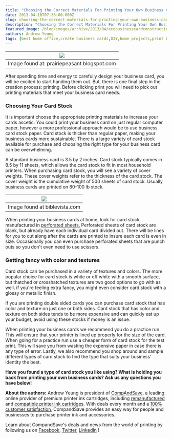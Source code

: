 ```yaml
---
title: "Choosing the Correct Materials For Printing Your Own Business Cards"
date: 2013-04-10T07:36:00.000Z
slug: choosing-the-correct-materials-for-printing-your-own-business-cards
description: "Choosing the Correct Materials For Printing Your Own Business Cards"
featured_image: /blog/images/archive/2013/04/ecobusinesscardconstruction_2b.jpg
authors: Andrew Yeung
tags: [best home office,create business cards,DIY,home projects,print business cards,Card Stock,Business cards,business information]
---
```


| [![](/blog/images/eco-business-card-construction-2b.jpg)](/blog/images/eco-business-card-construction-2b.jpg) |
| -------------------------------------------------------------------------------------------------------- |
| Image found at: prairiepeasant.blogspot.com                                                              |

  
After spending time and energy to carefully design your business card, you will be excited to start handing them out. But, there is one final step in the creation process: printing. Before clicking print you will need to pick out printing materials that meet your business card needs.

###  Choosing Your Card Stock 

  
It is important choose the appropriate printing materials to increase your cards ascetic. You could print your business card on just regular computer paper, however a more professional approach would be to use business card stock paper. Card stock is thicker than regular paper, making your business cards more sustainable. There is a large variety of card stock available for purchase and choosing the right type for your business card can be overwhelming.   
  
A standard business card is 3.5 by 2 inches. Card stock typically comes in 8.5 by 11 sheets, which allows the card stock to fit in most household printers. When purchasing card stock, you will see a variety of cover weights. These cover weights refer to the thickness of the card stock. The cover weight is the cumulative weight of 500 sheets of card stock. Usually business cards are printed on 80-100 lb stock. 

| [![](/blog/images/BmgCardBsnsCard.jpg)](/blog/images/BmgCardBsnsCard.jpg) |
| -------------------------------------------------------------------- |
| Image found at biblevista.com                                        |

  
When printing your business cards at home, look for card stock manufactured in [perforated sheets.](https://www.perforatedpaper.com/) Perforated sheets of card stock are blank, but already have each individual card divided out. There will be lines for you to cut along after the cards are printed to insure each card is even in size. Occasionally you can even purchase perforated sheets that are punch outs so you don't even need to use scissors. 

###  Getting fancy with color and textures

Card stock can be purchased in a variety of textures and colors. The more popular choice for card stock is white or off white with a smooth surface, but thatched or crosshatched textures are two good options to go with as well. if you're feeling extra fancy, you might even consider card stock with a glossy or metallic finish.   
  
If you are printing double sided cards you can purchase card stock that has color and texture on just one or both sides. Card stock that has color and texture on both sides tends to be more expensive and can quickly eat up your budget, avoid using these stocks if money is an issue.   
  
When printing your business cards we recommend you do a practice run. This will ensure that your printer is lined up properly for the size of the card. When going for a practice run use a cheaper form of card stock for the test print. This will save you from wasting the expensive paper in case there is any type of error. Lastly, we also recommend you shop around and sample different types of card stock to find the type that suits your business' identity the best.

**Have you found a type of card stock you like using? What is holding you back from printing your own business cards? Ask us any questions you have below!** 

**About the authors:** Andrew Yeung is president of [CompAndSave](https://www.compandsave.com/), a leading online provider of premium printer ink cartridges, including [remanufactured](https://www.compandsave.com/help) and [compatible printer ink cartridges](https://www.compandsave.com/help). With deals every month and a [100% customer satisfaction](https://www.compandsave.com/help), CompandSave provides an easy way for people and businesses to purchase printer ink and accessories.

Learn about CompandSave's deals and news from the world of printing by following us on [Facebook](https://www.facebook.com/compandsave.ink), [Twitter](https://twitter.com/compandsave), [LinkedIn](https://www.linkedin.com) !